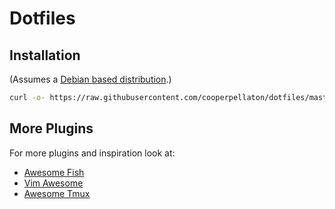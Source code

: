 # Dotfiles

## Installation

(Assumes a [Debian based distribution](https://en.wikipedia.org/wiki/List_of_Linux_distributions#Debian-based).)

```bash
curl -o- https://raw.githubusercontent.com/cooperpellaton/dotfiles/master/setup.sh | sudo bash
```

## More Plugins

For more plugins and inspiration look at:

* [Awesome Fish](https://github.com/jorgebucaran/awesome-fish)
* [Vim Awesome](https://vimawesome.com/)
* [Awesome Tmux](https://github.com/rothgar/awesome-tmux)
